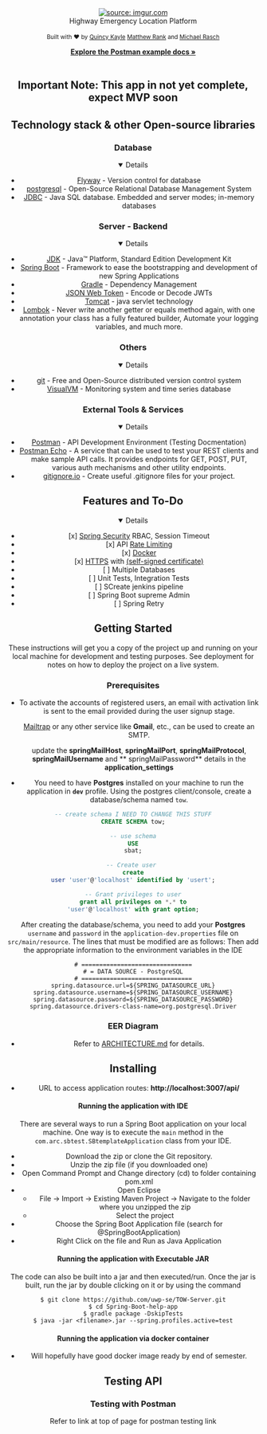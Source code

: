 <!--
*** Thanks for checking out Spring Boot Application Template. If you have a suggestion
*** that would make this better, please fork the repo and create a pull request
*** or simply open an issue with the tag "enhancement".
*** Thanks again!
-->

[comment]: <> (# Highway Emergency Location Platform )
<div align="center" spacing="5">
<a href="https://imgur.com/o56PeaZ"><img src="https://i.imgur.com/o56PeaZ.png" title="source: imgur.com" /></a>
</div>
<div align="center">
Highway Emergency Location Platform

</div>


<div align="center">

<br>

<div align="center">
  <sub>Built with ❤︎ by <a href="https://github.com/kayleqb">Quincy Kayle</a>  <a href="https://github.com/MattRank93">Matthew Rank</a> and <a href="https://github.com/mikerasch">Michael Rasch</a>
</div>



<p align="center">
	<a href="https://documenter.getpostman.com/view/13688383/TVmLCyby#61200d8c-9d42-4cb3-9dc7-b96fa7dca8c2"><strong>Explore the Postman example docs »</strong></a>
	<br />
	<br />

</p>

<!-- PROJECT SHIELDS -->
<!--
*** I'm using markdown "reference style" links for readability.
*** Reference links are enclosed in brackets [ ] instead of parentheses ( ).
-->

## Important Note: This app in not yet complete, expect MVP soon

## Technology stack & other Open-source libraries

### Database

<details open="open">
   <ul>
      <li><a href="https://flywaydb.org/">Flyway</a> - Version control for database</li>
      <li><a href="https://www.postgresql.org//">postgresql</a> - Open-Source Relational Database Management System</li>
      <li><a href="https://docs.oracle.com/javase/tutorial/jdbc/basics/index.html">JDBC</a> - Java SQL database. Embedded and server modes; in-memory databases</li>
   </ul>
</details>

### Server - Backend

<details open="open">
   <ul>
      <li><a href="http://www.oracle.com/technetwork/java/javase/downloads/jdk8-downloads-2133151.html">JDK</a> - Java™ Platform, Standard Edition Development Kit</li>
      <li><a href="https://spring.io/projects/spring-boot">Spring Boot</a> - Framework to ease the bootstrapping and development of new Spring Applications</li>
      <li><a href="https://gradle.org/">Gradle</a> - Dependency Management</li>
      <li><a href="https://www.jsonwebtoken.io/">JSON Web Token</a> - Encode or Decode JWTs</li>
      <li><a href="http://tomcat.apache.org/">Tomcat</a> - java servlet technology</li>
      <li><a href="https://projectlombok.org/">Lombok</a> - Never write another getter or equals method again, with one annotation your class has a fully featured builder, Automate your logging variables, and much more.</li>

   </ul>
</details>



### Others

<details open="open">
   <ul>
      <li><a href="https://git-scm.com/">git</a> - Free and Open-Source distributed version control system</li>
      <li><a href="https://visualvm.github.io/">VisualVM</a> - Monitoring system and time series database</li>
   </ul>
</details>

### External Tools & Services

<details open="open">
   <ul>
      <li><a href="https://www.getpostman.com/">Postman</a> - API Development Environment (Testing Docmentation)</li>
      <li><a href="https://docs.postman-echo.com/?version=latest">Postman Echo</a> - A service that can be used to test your REST clients and make sample API calls. It provides endpoints for GET, POST, PUT, various auth mechanisms and other utility endpoints.</li>
      <li><a href="https://www.toptal.com/developers/gitignore/api/java,eclipse,intellij">gitignore.io</a> - Create useful .gitignore files for your project.</li>
   </ul>
</details>

## Features and To-Do

<details open="open">
   <ul>
      <li>[x] <a href="https://spring.io/projects/spring-security">Spring Security</a> RBAC, Session Timeout</li>
      <li>[x] API <a href="https://en.wikipedia.org/wiki/Rate_limiting">Rate Limiting</a></li>
      <li>[x] <a href="https://www.docker.com/">Docker</a></li>
      <li>[x] <a href="https://en.wikipedia.org/wiki/HTTPS">HTTPS</a> with <a href="https://en.wikipedia.org/wiki/Self-signed_certificate">(self-signed certificate)</a></li>
      <li>[ ] Multiple Databases</li>
      <li>[ ] Unit Tests, Integration Tests</li>
      <li>[ ] SCreate jenkins pipeline </li>
      <li>[ ] Spring Boot supreme Admin</li>
      <li>[ ] Spring Retry</li>
   </ul>
</details>

## Getting Started

These instructions will get you a copy of the project up and running on your local machine for development and testing
purposes. See deployment for notes on how to deploy the project on a live system.

### Prerequisites

* To activate the accounts of registered users, an email with activation link is sent to the email provided during the
  user signup stage.

  [Mailtrap](https://mailtrap.io/) or any other service like **Gmail**, etc., can be used to create an SMTP.

  update the **springMailHost**, **springMailPort**, **springMailProtocol**, **springMailUsername** and **
  springMailPassword** details in the **application_settings**

* You need to have **Postgres** installed on your machine to run the application in **`dev`** profile. Using
  the postgres client/console, create a database/schema named `tow`.

~~~sql
-- create schema I NEED TO CHANGE THIS STUFF
CREATE SCHEMA tow;

-- use schema
USE
sbat;

-- Create user 
create
user 'user'@'localhost' identified by 'usert';

-- Grant privileges to user
grant all privileges on *.* to
'user'@'localhost' with grant option;
~~~

After creating the database/schema, you need to add your **Postgres** `username` and `password` in
the `application-dev.properties` file on `src/main/resource`. The lines that must be modified are as follows: Then add the appropriate 
information to the environment variables in the IDE

```properties
# ===============================
# = DATA SOURCE - PostgreSQL
# ===============================
spring.datasource.url=${SPRING_DATASOURCE_URL}
spring.datasource.username=${SPRING_DATASOURCE_USERNAME}
spring.datasource.password=${SPRING_DATASOURCE_PASSWORD}
spring.datasource.drivers-class-name=org.postgresql.Driver
```

### EER Diagram

* Refer to [ARCHITECTURE.md](documents/ARCHITECTURE.md) for details.

## Installing

* URL to access application routes: **http://localhost:3007/api/**



#### Running the application with IDE

There are several ways to run a Spring Boot application on your local machine. One way is to execute the `main` method
in the `com.arc.sbtest.SBtemplateApplication` class from your IDE.

* Download the zip or clone the Git repository.
* Unzip the zip file (if you downloaded one)
* Open Command Prompt and Change directory (cd) to folder containing pom.xml
* Open Eclipse
    * File -> Import -> Existing Maven Project -> Navigate to the folder where you unzipped the zip
    * Select the project
* Choose the Spring Boot Application file (search for @SpringBootApplication)
* Right Click on the file and Run as Java Application



#### Running the application with Executable JAR

The code can also be built into a jar and then executed/run. Once the jar is built, run the jar by double clicking on it
or by using the command

```shell
$ git clone https://github.com/uwp-se/TOW-Server.git
$ cd Spring-Boot-help-app
$ gradle package -DskipTests
$ java -jar <filename>.jar --spring.profiles.active=test
```


#### Running the application via docker container

* Will hopefully have good docker image ready by end of semester.


## Testing API

### Testing with Postman

Refer to link at top of page for postman testing link


